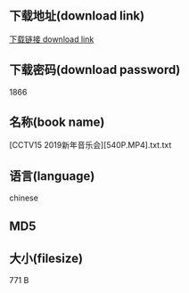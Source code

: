 ## 下载地址(download link)
[下载链接 download link](https://voluble-croquembouche-d321dc.netlify.app/?s=%5BCCTV15+2019%E6%96%B0%E5%B9%B4%E9%9F%B3%E4%B9%90%E4%BC%9A%5D%5B540P.MP4%5D.txt)

## 下载密码(download password)
1866

## 名称(book name)
[CCTV15 2019新年音乐会][540P.MP4].txt.txt

## 语言(language)
chinese

## MD5


## 大小(filesize)
771 B
